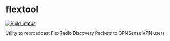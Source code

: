 # flextool
[![Build Status](https://github.com/littleairmada/flextool/workflows/CI/badge.svg)](https://github.com/littleairmada/flextool/actions?query=workflows%3ACI)

Utility to rebroadcast FlexRadio Discovery Packets to OPNSense VPN users
